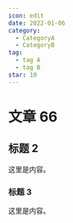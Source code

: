 ```yaml
---
icon: edit
date: 2022-01-06
category:
  - CategoryA
  - CategoryB
tag:
  - tag A
  - tag B
star: 10
---
```


# 文章 66

## 标题 2

这里是内容。

### 标题 3

这里是内容。
